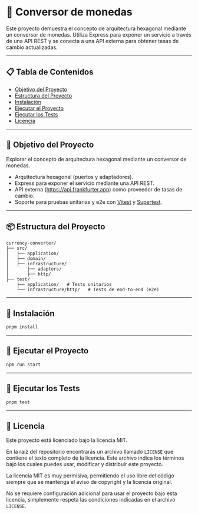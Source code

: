 # 🎯 Conversor de monedas 

Este proyecto demuestra el concepto de arquitectura hexagonal mediante un conversor de monedas. 
Utiliza Express para exponer un servicio a través de una API REST y se conecta a una API externa para obtener tasas de cambio actualizadas.

---

## 📋 Tabla de Contenidos

- [Objetivo del Proyecto](#-objetivo-del-proyecto)
- [Estructura del Proyecto](#-estructura-del-proyecto)
- [Instalación](#-instalación)
- [Ejecutar el Proyecto](#-ejecutar-el-proyecto)
- [Ejecutar los Tests](#-ejecutar-los-tests)
- [Licencia](#-licencia)

---

## 📌 Objetivo del Proyecto
Explorar el concepto de arquitectura hexagonal mediante un conversor de monedas.

- Arquitectura hexagonal (puertos y adaptadores).
- Express para exponer el servicio mediante una API REST.
- API externa (https://api.frankfurter.app) como proveedor de tasas de cambio.
- Soporte para pruebas unitarias y e2e con [Vitest](https://vitest.dev) y [Supertest](https://github.com/visionmedia/supertest).

---

## 📦 Estructura del Proyecto

```text
currency-converter/
├── src/
│   ├── application/
│   ├── domain/
│   ├── infrastructure/
│       ├── adapters/
│       ├── http/
├── test/
    ├── application/   # Tests unitarios
    └── infrastructure/http/   # Tests de end-to-end (e2e)
```

---

## 🚀 Instalación

```bash
pnpm install
```

---

## 🚀 Ejecutar el Proyecto

```bash
npm run start
```

---

## 🧪 Ejecutar los Tests

```bash
pnpm test
```

---

## 📝 Licencia

Este proyecto está licenciado bajo la licencia MIT.

En la raíz del repositorio encontrarás un archivo llamado `LICENSE` que contiene el texto completo de la licencia. Este archivo indica los términos bajo los cuales puedes usar, modificar y distribuir este proyecto.

La licencia MIT es muy permisiva, permitiendo el uso libre del código siempre que se mantenga el aviso de copyright y la licencia original.

No se requiere configuración adicional para usar el proyecto bajo esta licencia, simplemente respeta las condiciones indicadas en el archivo `LICENSE`.
